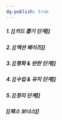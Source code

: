 ```yaml
---
dg-publish: true
---
```

##### 1. [[카드 뽑기 단계]] 
##### 2. [[액션 페이즈]] 
##### 3. [[평화 & 반란 단게]] 
##### 4. [[수입 & 유지 단계]] 
##### 5. [[정리 단계]]
##### [[패스 보너스]] 



